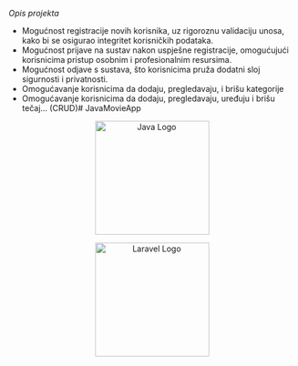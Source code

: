 *Opis projekta*

- Mogućnost registracije novih korisnika, uz rigoroznu validaciju unosa, kako bi se osigurao integritet korisničkih podataka.
- Mogućnost prijave na sustav nakon uspješne registracije, omogućujući korisnicima pristup osobnim i profesionalnim resursima.
- Mogućnost odjave s sustava, što korisnicima pruža dodatni sloj sigurnosti i privatnosti.
- Omogućavanje korisnicima da dodaju, pregledavaju, i brišu kategorije
- Omogućavanje korisnicima da dodaju, pregledavaju, uređuju  i brišu tečaj... (CRUD)# JavaMovieApp


<p align="center"><a href="https://www.java.com/en/" target="_blank"><img src="https://cdn-icons-png.flaticon.com/512/226/226777.png" width="200" alt="Java Logo"></a></p>
<p align="center"><a href="https://spring.io/projects/spring-boot" target="_blank"><img src="https://destatic.blob.core.windows.net/images/spring-boot-logo.png" width="200" alt="Laravel Logo"></a></p>
